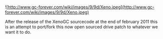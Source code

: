 ![http://www.gc-forever.com/wiki/images/9/9d/Xeno.jpeg](http://www.gc-forever.com/wiki/images/9/9d/Xeno.jpeg)



After the release of the XenoGC sourcecode at the end of february 2011 this is an attempt to port/fork this now open sourced drive patch to whatever we want it to do.